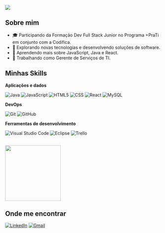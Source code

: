 ![](https://komarev.com/ghpvc/?username=claudirdev&color=006bed)

## Sobre mim

- 🎓 Participando da Formação Dev Full Stack Junior no Programa +PraTi em conjunto com a Codifica.
- 🤔 Explorando novas tecnologias e desenvolvendo soluções de software.
- 🌱 Aprendendo mais sobre JavaScript, Java e React.
- 💼 Trabalhando como Gerente de Serviços de TI.

## Minhas Skills

**Aplicações e dados**

![Java](https://img.shields.io/badge/-Java-333333?style=flat&logo=Java&logoColor=007396)
![JavaScript](https://img.shields.io/badge/-JavaScript-333333?style=flat&logo=javascript)
![HTML5](https://img.shields.io/badge/-HTML5-333333?style=flat&logo=HTML5)
![CSS](https://img.shields.io/badge/-CSS-333333?style=flat&logo=CSS3&logoColor=1572B6)
![React](https://img.shields.io/badge/-React-333333?style=flat&logo=react)
![MySQL](https://img.shields.io/badge/-MySQL-333333?style=flat&logo=mysql)

**DevOps**

![Git](https://img.shields.io/badge/-Git-333333?style=flat&logo=git)
![GitHub](https://img.shields.io/badge/-GitHub-333333?style=flat&logo=github)

**Ferramentas de desenvolvimento**

![Visual Studio Code](https://img.shields.io/badge/-Visual%20Studio%20Code-333333?style=flat&logo=visual-studio-code&logoColor=007ACC)
![Eclipse](https://img.shields.io/badge/-Eclipse-333333?style=flat&logo=eclipse-ide&logoColor=2C2255)
![Trello](https://img.shields.io/badge/-Trello-333333?style=flat&logo=trello&logoColor=007ACC)

<br/>

<a href="https://github.com/claudirdev" title="Perfil Claudir">
  <img height="180em" src="https://github-readme-stats.vercel.app/api?username=claudirdev&theme=dracula&show_icons=true" />
</a>

## Onde me encontrar
[![LinkedIn](https://img.shields.io/badge/LinkedIn-0077B5?style=for-the-badge&logo=linkedin&logoColor=white)](https://www.linkedin.com/in/claudirkraulich/)
[![Gmail](https://img.shields.io/badge/Gmail-333333?style=for-the-badge&logo=gmail&logoColor=red)](mailto:claudir.dev@gmail.com)
